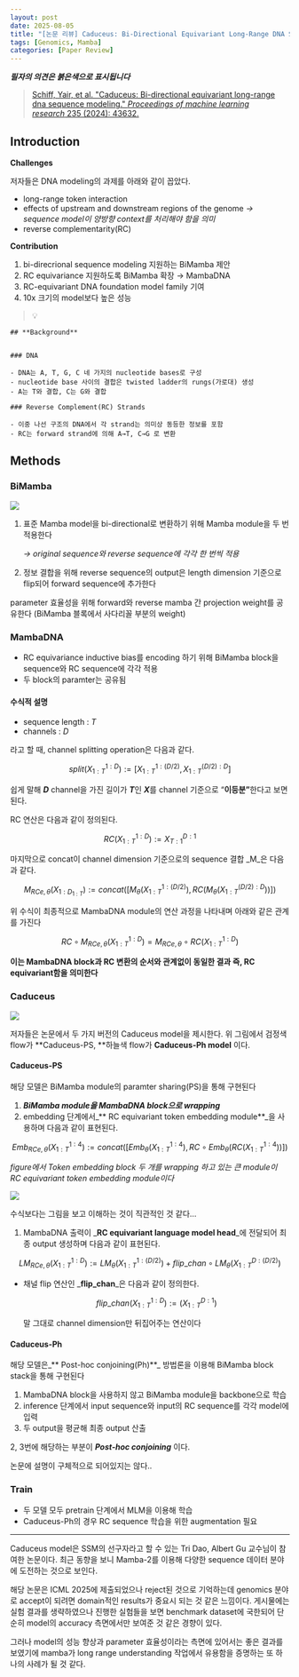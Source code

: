 ```yaml
---
layout: post
date: 2025-08-05
title: "[논문 리뷰] Caduceus: Bi-Directional Equivariant Long-Range DNA Sequence Modeling"
tags: [Genomics, Mamba]
categories: [Paper Review]
---
```


<span class="notion-red">_**필자의 의견은 붉은색으로 표시됩니다**_</span>


> [Schiff, Yair, et al. "Caduceus: Bi-directional equivariant long-range dna sequence modeling." ](https://pmc.ncbi.nlm.nih.gov/articles/PMC12189541/)[_Proceedings of machine learning research_](https://pmc.ncbi.nlm.nih.gov/articles/PMC12189541/)[ 235 (2024): 43632.](https://pmc.ncbi.nlm.nih.gov/articles/PMC12189541/)



## Introduction


**Challenges**


저자들은 DNA modeling의 과제를 아래와 같이 꼽았다.

- long-range token interaction
- effects of upstream and downstream regions of the genome 
_→ sequence model이 양방향 context를 처리해야 함을 의미_
- reverse complementarity(RC)

**Contribution**

1. bi-direcrional sequence modeling 지원하는 BiMamba 제안
1. RC equivariance 지원하도록 BiMamba 확장 → MambaDNA
1. RC-equivariant DNA foundation model family 기여
1. 10x 크기의 model보다 높은 성능

> 💡 


	## **Background**


	### DNA

	- DNA는 A, T, G, C 네 가지의 nucleotide bases로 구성
	- nucleotide base 사이의 결합은 twisted ladder의 rungs(가로대) 생성
	- A는 T와 결합, C는 G와 결합

	### Reverse Complement(RC) Strands

	- 이중 나선 구조의 DNA에서 각 strand는 의미상 동등한 정보를 포함
	- RC는 forward strand에 의해 A→T, C→G 로 변환


## Methods



### BiMamba


![](https://prod-files-secure.s3.us-west-2.amazonaws.com/542b861c-36a8-4051-84e5-8804b6728dba/2c247d59-7815-4980-99f0-8f0d21f445a7/image.png?X-Amz-Algorithm=AWS4-HMAC-SHA256&X-Amz-Content-Sha256=UNSIGNED-PAYLOAD&X-Amz-Credential=ASIAZI2LB4666I2MNLMR%2F20250908%2Fus-west-2%2Fs3%2Faws4_request&X-Amz-Date=20250908T230107Z&X-Amz-Expires=3600&X-Amz-Security-Token=IQoJb3JpZ2luX2VjEF4aCXVzLXdlc3QtMiJHMEUCIQCe7nXyYwLRfyJZDygya%2FSm5NW3pZZgujvF1n2cK5UR%2BAIgTgvz0Bt07oeE7uM%2BhjnW9qvC5KgYhL6%2BokJnwgkAB18qiAQIx%2F%2F%2F%2F%2F%2F%2F%2F%2F%2F%2FARAAGgw2Mzc0MjMxODM4MDUiDNWw28mVO47Ws%2B4y1SrcA2ZZNt%2F2tLg7PJWzg7bMKvbyv45BJaL23dLPdDSOB2VRps%2BmyhMNuOEp7nayq%2BQ%2Fm6baDTU7HvfNACrBVnF2FNImp5eituc7hgGrBqAHc16Lh3kPKY1Vb2Ugf6TxoRX5OdiOnkMsWs8Ud7i861gpzNen7bEB7TWMGpBaqcEJnGhC7etW%2BqSI3cQ7VFbagtLs9ildn8YKTV3i0c1Aevy0ECn6QUSXRT%2FV0v6b%2FcFsV6BRwoFBXRYj4az2Gjo2nru%2F%2B2cijDIag6dg3kDKLiJJPz90UARRS1UIjCz8xFFNWeT2fCTjR7igfba%2FrzI8ZfaRfXmhbEXUdOAFxtsDxqfSMAlR7YW7HIv%2FjCZFK78Yno%2Bf8MVVeUMuq19JkjDlE%2F4zNS26ziMOZkC%2B1kSfKPlwr9OCFR45UrWQTPNTF%2Fdo5F6a2MtzwjWQerTiqINZzYrHZvIUFIXCGHseEjYnSYck3ezqlEPNbwqLwaU7%2BS215uMVs1U%2Bs4MQTGr3J6mARU0kbSb2dq703iKmC9YNeab8y06FKQkazD2iy8Sex8P0CeNeLZ15GiBXbcT6noQDtTHMWzS9Am0JNpO8CtyvalQwmgi2Z8BOuuUp%2F10cwgrYv5EoQ14FrR2NYUQZEWkjMKCk%2FcUGOqUBDe1mvI6KRzbXarkWt1vv81tKP29RtNlez7uM3T113woSMhKx3yYEe7ukKablBgmR9JhJTNX95Cz1xX%2Fe2aFe54IYGhDMqJQ8fAU3aTNIt8uiC8GzYyZJSCuo%2BQKS3CVBEz7J0MBJi3W%2BGnIx5pQpIToow5%2Bdpbt2C3uaLDn0zRNudYnKoMUMMV7yC%2BhduSMuSv2%2B8ftDIi0fjxPGNgywISr%2Ffqkt&X-Amz-Signature=0e11e9345ff003654c6df9d7b038877c0ee86e1214e0fc1b560d4adc246cb93e&X-Amz-SignedHeaders=host&x-amz-checksum-mode=ENABLED&x-id=GetObject)

1. 표준 Mamba model을 bi-directional로 변환하기 위해 Mamba module을 두 번 적용한다

	_→ original sequence와 reverse sequence에 각각 한 번씩 적용_

1. 정보 결합을 위해 reverse sequence의 output은 length dimension 기준으로 flip되어 forward sequence에 추가한다

parameter 효율성을 위해 forward와 reverse mamba 간 projection weight를 공유한다 (BiMamba 블록에서 사다리꼴 부분의 weight)



### MambaDNA

- RC equivariance inductive bias를 encoding 하기 위해 BiMamba block을 sequence와 RC sequence에 각각 적용
- 두 block의 paramter는 공유됨


#### 수식적 설명

- sequence length : _T_
- channels : _D_

라고 할 때,  channel splitting operation은 다음과 같다.


$$
split(X^{1:D}_{1:T}):=[X^{1:(D/2)}_{1:T},X^{(D/2):D}_{1:T}]
$$


<span class="notion-red">쉽게 말해 </span><span class="notion-red">_**D**_</span><span class="notion-red"> channel을 가진 길이가 </span><span class="notion-red">_**T**_</span><span class="notion-red">인 </span><span class="notion-red">_**X**_</span><span class="notion-red">를 channel 기준으로 “</span><span class="notion-red">**이등분”**</span><span class="notion-red">한다고 보면 된다.</span>


RC 연산은 다음과 같이 정의된다.


$$
RC(X^{1:D}_{1:T}):=X^{D:1}_{T:1}
$$


마지막으로 concat이 channel dimension 기준으로의 sequence 결합 _M_은 다음과 같다.


$$
M_{RCe,\theta}(X_{1:D_{1:T}}):=concat([M_{\theta}(X^{1:(D/2)}_{1:T}),RC(M_{\theta}(X^{(D/2):D}_{1:T}))])
$$


위 수식이 최종적으로 MambaDNA module의 연산 과정을 나타내며 아래와 같은 관계를 가진다


$$
RC\circ M_{RCe,\theta}(X^{1:D}_{1:T}) = M_{RCe,\theta} \circ RC(X^{1:D}_{1:T})
$$


**이는 MambaDNA block과 RC 변환의 순서와 관계없이 동일한 결과 즉, RC equivariant함을 의미한다**



### Caduceus


![](https://prod-files-secure.s3.us-west-2.amazonaws.com/542b861c-36a8-4051-84e5-8804b6728dba/f94a60d7-8145-473b-aef9-7c68d3ec604a/image.png?X-Amz-Algorithm=AWS4-HMAC-SHA256&X-Amz-Content-Sha256=UNSIGNED-PAYLOAD&X-Amz-Credential=ASIAZI2LB4666I2MNLMR%2F20250908%2Fus-west-2%2Fs3%2Faws4_request&X-Amz-Date=20250908T230107Z&X-Amz-Expires=3600&X-Amz-Security-Token=IQoJb3JpZ2luX2VjEF4aCXVzLXdlc3QtMiJHMEUCIQCe7nXyYwLRfyJZDygya%2FSm5NW3pZZgujvF1n2cK5UR%2BAIgTgvz0Bt07oeE7uM%2BhjnW9qvC5KgYhL6%2BokJnwgkAB18qiAQIx%2F%2F%2F%2F%2F%2F%2F%2F%2F%2F%2FARAAGgw2Mzc0MjMxODM4MDUiDNWw28mVO47Ws%2B4y1SrcA2ZZNt%2F2tLg7PJWzg7bMKvbyv45BJaL23dLPdDSOB2VRps%2BmyhMNuOEp7nayq%2BQ%2Fm6baDTU7HvfNACrBVnF2FNImp5eituc7hgGrBqAHc16Lh3kPKY1Vb2Ugf6TxoRX5OdiOnkMsWs8Ud7i861gpzNen7bEB7TWMGpBaqcEJnGhC7etW%2BqSI3cQ7VFbagtLs9ildn8YKTV3i0c1Aevy0ECn6QUSXRT%2FV0v6b%2FcFsV6BRwoFBXRYj4az2Gjo2nru%2F%2B2cijDIag6dg3kDKLiJJPz90UARRS1UIjCz8xFFNWeT2fCTjR7igfba%2FrzI8ZfaRfXmhbEXUdOAFxtsDxqfSMAlR7YW7HIv%2FjCZFK78Yno%2Bf8MVVeUMuq19JkjDlE%2F4zNS26ziMOZkC%2B1kSfKPlwr9OCFR45UrWQTPNTF%2Fdo5F6a2MtzwjWQerTiqINZzYrHZvIUFIXCGHseEjYnSYck3ezqlEPNbwqLwaU7%2BS215uMVs1U%2Bs4MQTGr3J6mARU0kbSb2dq703iKmC9YNeab8y06FKQkazD2iy8Sex8P0CeNeLZ15GiBXbcT6noQDtTHMWzS9Am0JNpO8CtyvalQwmgi2Z8BOuuUp%2F10cwgrYv5EoQ14FrR2NYUQZEWkjMKCk%2FcUGOqUBDe1mvI6KRzbXarkWt1vv81tKP29RtNlez7uM3T113woSMhKx3yYEe7ukKablBgmR9JhJTNX95Cz1xX%2Fe2aFe54IYGhDMqJQ8fAU3aTNIt8uiC8GzYyZJSCuo%2BQKS3CVBEz7J0MBJi3W%2BGnIx5pQpIToow5%2Bdpbt2C3uaLDn0zRNudYnKoMUMMV7yC%2BhduSMuSv2%2B8ftDIi0fjxPGNgywISr%2Ffqkt&X-Amz-Signature=c0d52966bd8cd236363d5943b1978b6d7b8bafa9e74a957d0a1ba03521274c0e&X-Amz-SignedHeaders=host&x-amz-checksum-mode=ENABLED&x-id=GetObject)


저자들은 논문에서 두 가지 버전의 Caduceus model을 제시한다. 위 그림에서 검정색 flow가 **Caduceus-PS, **하늘색 flow가 **Caduceus-Ph model** 이다.



#### Caduceus-PS


해당 모델은 BiMamba module의 paramter sharing(PS)을 통해 구현된다

1. _**BiMamba module을 MambaDNA block으로 wrapping**_
1. embedding 단계에서_** RC equivariant token embedding module**_을 사용하며 다음과 같이 표현된다.

$$
Emb_{RCe,\theta}(X^{1:4}_{1:T}):=concat([Emb_{\theta}(X^{1:4}_{1:T}),RC \circ Emb_{\theta}(RC(X^{1:4}_{1:T}))])
$$


_figure에서 Token embedding block 두 개를 wrapping 하고 있는 큰 module이 RC equivariant token embedding module이다_


![](https://prod-files-secure.s3.us-west-2.amazonaws.com/542b861c-36a8-4051-84e5-8804b6728dba/b175e4da-71eb-4e91-8c23-a06dabe673c9/image.png?X-Amz-Algorithm=AWS4-HMAC-SHA256&X-Amz-Content-Sha256=UNSIGNED-PAYLOAD&X-Amz-Credential=ASIAZI2LB4666I2MNLMR%2F20250908%2Fus-west-2%2Fs3%2Faws4_request&X-Amz-Date=20250908T230107Z&X-Amz-Expires=3600&X-Amz-Security-Token=IQoJb3JpZ2luX2VjEF4aCXVzLXdlc3QtMiJHMEUCIQCe7nXyYwLRfyJZDygya%2FSm5NW3pZZgujvF1n2cK5UR%2BAIgTgvz0Bt07oeE7uM%2BhjnW9qvC5KgYhL6%2BokJnwgkAB18qiAQIx%2F%2F%2F%2F%2F%2F%2F%2F%2F%2F%2FARAAGgw2Mzc0MjMxODM4MDUiDNWw28mVO47Ws%2B4y1SrcA2ZZNt%2F2tLg7PJWzg7bMKvbyv45BJaL23dLPdDSOB2VRps%2BmyhMNuOEp7nayq%2BQ%2Fm6baDTU7HvfNACrBVnF2FNImp5eituc7hgGrBqAHc16Lh3kPKY1Vb2Ugf6TxoRX5OdiOnkMsWs8Ud7i861gpzNen7bEB7TWMGpBaqcEJnGhC7etW%2BqSI3cQ7VFbagtLs9ildn8YKTV3i0c1Aevy0ECn6QUSXRT%2FV0v6b%2FcFsV6BRwoFBXRYj4az2Gjo2nru%2F%2B2cijDIag6dg3kDKLiJJPz90UARRS1UIjCz8xFFNWeT2fCTjR7igfba%2FrzI8ZfaRfXmhbEXUdOAFxtsDxqfSMAlR7YW7HIv%2FjCZFK78Yno%2Bf8MVVeUMuq19JkjDlE%2F4zNS26ziMOZkC%2B1kSfKPlwr9OCFR45UrWQTPNTF%2Fdo5F6a2MtzwjWQerTiqINZzYrHZvIUFIXCGHseEjYnSYck3ezqlEPNbwqLwaU7%2BS215uMVs1U%2Bs4MQTGr3J6mARU0kbSb2dq703iKmC9YNeab8y06FKQkazD2iy8Sex8P0CeNeLZ15GiBXbcT6noQDtTHMWzS9Am0JNpO8CtyvalQwmgi2Z8BOuuUp%2F10cwgrYv5EoQ14FrR2NYUQZEWkjMKCk%2FcUGOqUBDe1mvI6KRzbXarkWt1vv81tKP29RtNlez7uM3T113woSMhKx3yYEe7ukKablBgmR9JhJTNX95Cz1xX%2Fe2aFe54IYGhDMqJQ8fAU3aTNIt8uiC8GzYyZJSCuo%2BQKS3CVBEz7J0MBJi3W%2BGnIx5pQpIToow5%2Bdpbt2C3uaLDn0zRNudYnKoMUMMV7yC%2BhduSMuSv2%2B8ftDIi0fjxPGNgywISr%2Ffqkt&X-Amz-Signature=6e3e374f7a19778f3438d394ea8e260136c58f0dc5005de375019a0bc14a16de&X-Amz-SignedHeaders=host&x-amz-checksum-mode=ENABLED&x-id=GetObject)


<span class="notion-red">수식보다는 그림을 보고 이해하는 것이 직관적인 것 같다…</span>

1. MambaDNA 출력이 _**RC equivariant language model head**_에 전달되어 최종 output 생성하며 다음과 같이 표현된다.

$$
LM_{RCe,\theta}(X^{1:D}_{1:T}):= LM_{\theta}(X^{1:(D/2)}_{1:T})+flip\_chan\circ LM_{\theta}(X^{D:(D/2)}_{1:T})
$$

- 채널 flip 연산인 _**flip\_chan**_은 다음과 같이 정의한다.

	$$
	flip\_chan(X^{1:D}_{1:T}):=(X^{D:1}_{1:T})
	$$


	말 그대로 channel dimension만 뒤집어주는 연산이다



#### Caduceus-Ph


해당 모델은_** Post-hoc conjoining(Ph)**_ 방법론을 이용해 BiMamba block stack을 통해 구현된다

1. MambaDNA block을 사용하지 않고 BiMamba module을 backbone으로 학습
1. inference 단계에서 input sequence와 input의 RC sequence를 각각 model에 입력
1. 두 output을 평균해 최종 output 산출

2, 3번에 해당하는 부분이 _**Post-hoc conjoining**_ 이다.


<span class="notion-red">논문에 설명이 구체적으로 되어있지는 않다..</span>



### Train

- 두 모델 모두 pretrain 단계에서 MLM을 이용해 학습
- Caduceus-Ph의 경우 RC sequence 학습을 위한 augmentation 필요

---


<span class="notion-red">Caduceus model은 SSM의 선구자라고 할 수 있는 Tri Dao, Albert Gu 교수님이 참여한 논문이다. 최근 동향을 보니 Mamba-2를 이용해 다양한 sequence 데이터 분야에 도전하는 것으로 보인다.</span>


<span class="notion-red">해당 논문은 ICML 2025에 제출되었으나 reject된 것으로 기억하는데 genomics 분야로 accept이 되려면 domain적인 results가 중요시 되는 것 같은 느낌이다. 게시물에는 실험 결과를 생략하였으나 진행한 실험들을 보면 benchmark dataset에 국한되어 단순히 model의 accuracy 측면에서만 보여준 것 같은 경향이 있다.</span>


<span class="notion-red">그러나 model의 성능 향상과 parameter 효율성이라는 측면에 있어서는 좋은 결과를 보였기에 mamba가 long range understanding 작업에서 유용함을 증명하는 또 하나의 사례가 될 것 같다.</span>

